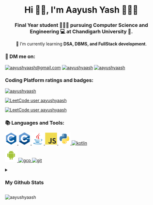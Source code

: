<h1 align="center">Hi 🙋🏾, I'm Aayush Yash 🧑🏾‍💻</h1>
<h3 align="center">Final Year student 🧑🏾‍🎓 pursuing Computer Science and Engineering 💻 at Chandigarh University 🏫.</h3>

<p align = "Center" >
🌱 I’m currently learning <b>DSA, DBMS, and FullStack development</b>.
</p>

<h3 align="left">📧 DM me on:</h3>
<p align="left">
<a href="mailto:aayushyaash@gmail.com" target="blank"><img align="center" src="https://img.shields.io/badge/Gmail-D14836?style=for-the-badge&logo=gmail&logoColor=white" alt="aayushyaash@gmail.com"></a>
<a href="https://linkedin.com/in/aayushyaash" target="blank"><img align="center" src="https://img.shields.io/badge/LinkedIn-0077B5?style=for-the-badge&logo=linkedin&logoColor=white" alt="aayushyaash"></a>
<a href="https://instagram.com/aayushyaash" target="blank"><img align="center" src="https://img.shields.io/badge/Instagram-E4405F?style=for-the-badge&logo=instagram&logoColor=white" alt="aayushyaash"></a>
</p>

<h3 align="left">Coding Platform ratings and badges:</h3>
<!-- ratings -->
<p>
<a href="https://www.codechef.com/users/aayushyaash" target="blank">
    <img src="https://cp-logo.vercel.app/codechef/aayushyaash" alt="aayushyaash"/>
  </a>

[![LeetCode user aayushyaash](https://img.shields.io/badge/dynamic/json?style=for-the-badge&labelColor=black&color=%23ffa116&label=Solved&query=solvedOverTotal&url=https%3A%2F%2Fleetcode-badge.vercel.app%2Fapi%2Fusers%2Faayushyaash&logo=leetcode&logoColor=yellow)](https://leetcode.com/aayushyaash/)

[![LeetCode user aayushyaash](https://img.shields.io/badge/dynamic/json?style=for-the-badge&labelColor=black&color=%23ffa116&label=Rating&query=ratingQuantile&url=https%3A%2F%2Fleetcode-badge.vercel.app%2Fapi%2Fusers%2Faayushyaash&logo=leetcode&logoColor=yellow)](https://leetcode.com/aayushyaash/)

<!-- badges -->

<h3 align="left">📚 Languages and Tools:</h3>
<p align="left">
  <!-- Language Icons -->
  <a href="https://www.cprogramming.com/" target="_blank" rel="noreferrer">
    <img src="https://raw.githubusercontent.com/devicons/devicon/master/icons/c/c-original.svg" alt="c" width="40" height="40"/>
  </a>
  <a href="https://www.w3schools.com/cpp/" target="_blank" rel="noreferrer">
    <img src="https://raw.githubusercontent.com/devicons/devicon/master/icons/cplusplus/cplusplus-original.svg" alt="cplusplus" width="40" height="40"/>
  </a>
  <a href="https://www.java.com" target="_blank" rel="noreferrer">
    <img src="https://raw.githubusercontent.com/devicons/devicon/master/icons/java/java-original.svg" alt="java" width="40" height="40"/>
  </a>
  <a href="https://developer.mozilla.org/en-US/docs/Web/JavaScript" target="_blank" rel="noreferrer">
    <img src="https://raw.githubusercontent.com/devicons/devicon/master/icons/javascript/javascript-original.svg" alt="javascript" width="40" height="40"/>
  </a>
  <a href="https://www.python.org" target="_blank" rel="noreferrer">
    <img src="https://raw.githubusercontent.com/devicons/devicon/master/icons/python/python-original.svg" alt="python" width="40" height="40"/>
  </a>
  <a href="https://kotlinlang.org" target="_blank" rel="noreferrer">
    <img src="https://www.vectorlogo.zone/logos/kotlinlang/kotlinlang-icon.svg" alt="kotlin" width="40" height="40"/>
  </a>
</p>
<!-- Framework Icons -->

<a href="https://developer.android.com" target="_blank" rel="noreferrer">
    <img src="https://raw.githubusercontent.com/devicons/devicon/master/icons/android/android-original-wordmark.svg" alt="android" width="40" height="40"/>
  </a>
  <a href="https://cloud.google.com" target="_blank" rel="noreferrer">
    <img src="https://www.vectorlogo.zone/logos/google_cloud/google_cloud-icon.svg" alt="gcp" width="40" height="40"/>
  </a>

<!-- Other Icons -->

<a href="https://git-scm.com/" target="_blank" rel="noreferrer">
    <img src="https://www.vectorlogo.zone/logos/git-scm/git-scm-icon.svg" alt="git" width="40" height="40"/>
  </a>
</p>

<details>
<summary><h3 align="left">My Github Stats</h3></summary>
<p align="left">
<img src="https://github-readme-streak-stats.herokuapp.com/?user=aayushyaash&" alt="aayushyaash" />
</p>

<p align="left">
<img src="https://github-readme-stats.vercel.app/api?username=aayushyaash&show_icons=true&locale=en" alt="aayushyaash" />
</p>

<p align="left">
<img src="https://github-readme-stats.vercel.app/api/top-langs?username=aayushyaash&show_icons=true&locale=en&layout=compact" alt="aayushyaash" />
</p>

<summary><h3 align="left">My Roadmap.sh stats</h3></summary>
<p align = "left">
<a href="https://roadmap.sh"><img src="https://roadmap.sh/card/wide/64d20a1a958c39fd1f806fab?variant=dark" alt="roadmap.sh"/></a>
</p>

</details>

<p align="left"> <img src="https://komarev.com/ghpvc/?username=aayushyaash&label=Profile%20views&color=0e75b6&style=flat" alt="aayushyaash" /> </p>

<!--
**Aayushyaash/Aayushyaash** is a ✨ _special_ ✨ repository because its `README.md` (this file) appears on your GitHub profile.

Here are some ideas to get you started:

- 🔭 I’m currently working on ...
- 🌱 I’m currently learning ...
- 👯 I’m looking to collaborate on ...
- 🤔 I’m looking for help with ...
- 💬 Ask me about ...
- 📫 How to reach me: ...
- 😄 Pronouns: ...
- ⚡ Fun fact: ...
-->
